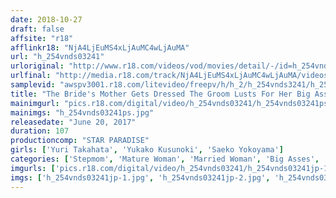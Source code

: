 ```yaml
---
date: 2018-10-27
draft: false
affsite: "r18"
afflinkr18: "NjA4LjEuMS4xLjAuMC4wLjAuMA"
url: "h_254vnds03241"
urloriginal: "http://www.r18.com/videos/vod/movies/detail/-/id=h_254vnds03241"
urlfinal: "http://media.r18.com/track/NjA4LjEuMS4xLjAuMC4wLjAuMA/videos/vod/movies/detail/-/id=h_254vnds03241"
samplevid: "awspv3001.r18.com/litevideo/freepv/h/h_2/h_254vnds3241/h_254vnds3241_dmb_w.mp4"
title: "The Bride's Mother Gets Dressed The Groom Lusts For Her Big Ass And Panty Shot Action"
mainimgurl: "pics.r18.com/digital/video/h_254vnds03241/h_254vnds03241ps.jpg"
mainimgs: "h_254vnds03241ps.jpg"
releasedate: "June 20, 2017"
duration: 107
productioncomp: "STAR PARADISE"
girls: ['Yuri Takahata', 'Yukako Kusunoki', 'Saeko Yokoyama']
categories: ['Stepmom', 'Mature Woman', 'Married Woman', 'Big Asses', 'Panty Shot', 'Hi-Def']
imgurls: ['pics.r18.com/digital/video/h_254vnds03241/h_254vnds03241jp-1.jpg', 'pics.r18.com/digital/video/h_254vnds03241/h_254vnds03241jp-2.jpg', 'pics.r18.com/digital/video/h_254vnds03241/h_254vnds03241jp-3.jpg', 'pics.r18.com/digital/video/h_254vnds03241/h_254vnds03241jp-4.jpg', 'pics.r18.com/digital/video/h_254vnds03241/h_254vnds03241jp-5.jpg', 'pics.r18.com/digital/video/h_254vnds03241/h_254vnds03241jp-6.jpg', 'pics.r18.com/digital/video/h_254vnds03241/h_254vnds03241jp-7.jpg', 'pics.r18.com/digital/video/h_254vnds03241/h_254vnds03241jp-8.jpg', 'pics.r18.com/digital/video/h_254vnds03241/h_254vnds03241jp-9.jpg', 'pics.r18.com/digital/video/h_254vnds03241/h_254vnds03241jp-10.jpg', 'pics.r18.com/digital/video/h_254vnds03241/h_254vnds03241jp-11.jpg', 'pics.r18.com/digital/video/h_254vnds03241/h_254vnds03241jp-12.jpg', 'pics.r18.com/digital/video/h_254vnds03241/h_254vnds03241jp-13.jpg', 'pics.r18.com/digital/video/h_254vnds03241/h_254vnds03241jp-14.jpg', 'pics.r18.com/digital/video/h_254vnds03241/h_254vnds03241jp-15.jpg', 'pics.r18.com/digital/video/h_254vnds03241/h_254vnds03241jp-16.jpg', 'pics.r18.com/digital/video/h_254vnds03241/h_254vnds03241jp-17.jpg', 'pics.r18.com/digital/video/h_254vnds03241/h_254vnds03241jp-18.jpg', 'pics.r18.com/digital/video/h_254vnds03241/h_254vnds03241jp-19.jpg', 'pics.r18.com/digital/video/h_254vnds03241/h_254vnds03241jp-20.jpg']
imgs: ['h_254vnds03241jp-1.jpg', 'h_254vnds03241jp-2.jpg', 'h_254vnds03241jp-3.jpg', 'h_254vnds03241jp-4.jpg', 'h_254vnds03241jp-5.jpg', 'h_254vnds03241jp-6.jpg', 'h_254vnds03241jp-7.jpg', 'h_254vnds03241jp-8.jpg', 'h_254vnds03241jp-9.jpg', 'h_254vnds03241jp-10.jpg', 'h_254vnds03241jp-11.jpg', 'h_254vnds03241jp-12.jpg', 'h_254vnds03241jp-13.jpg', 'h_254vnds03241jp-14.jpg', 'h_254vnds03241jp-15.jpg', 'h_254vnds03241jp-16.jpg', 'h_254vnds03241jp-17.jpg', 'h_254vnds03241jp-18.jpg', 'h_254vnds03241jp-19.jpg', 'h_254vnds03241jp-20.jpg']
---
```

